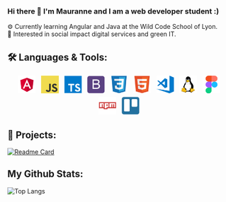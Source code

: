 ### Hi there 👋 I'm Mauranne and I am a web developer student :)

 :gear: Currently learning Angular and Java at the Wild Code School of Lyon. <br>
 🌱 Interested in social impact digital services and green IT.


## 🛠️ Languages & Tools:

<p align="center">

<img src="https://raw.githubusercontent.com/github/explore/80688e429a7d4ef2fca1e82350fe8e3517d3494d/topics/angular/angular.png" alt="Angular" height="40" style="vertical-align:top; margin:4px">
<img src="https://raw.githubusercontent.com/github/explore/80688e429a7d4ef2fca1e82350fe8e3517d3494d/topics/javascript/javascript.png" alt="Javascript" height="40" style="vertical-align:top; margin:4px">
<img src="https://raw.githubusercontent.com/devicons/devicon/c7d326b6009e60442abc35fa45706d6f30ee4c8e/icons/typescript/typescript-plain.svg" alt="Typescript" height="40" style="vertical-align:top; margin:4px">
<img src="https://raw.githubusercontent.com/devicons/devicon/c7d326b6009e60442abc35fa45706d6f30ee4c8e/icons/bootstrap/bootstrap-plain.svg" alt="Bootstrap" height="40" style="vertical-align:top; margin:4px">
<img src="https://raw.githubusercontent.com/devicons/devicon/c7d326b6009e60442abc35fa45706d6f30ee4c8e/icons/css3/css3-original.svg" alt="CSS" height="40" style="vertical-align:top; margin:4px">
<img src="https://raw.githubusercontent.com/devicons/devicon/c7d326b6009e60442abc35fa45706d6f30ee4c8e/icons/html5/html5-original.svg" alt="HTML5" height="40" style="vertical-align:top; margin:4px">
<img src="https://raw.githubusercontent.com/github/explore/80688e429a7d4ef2fca1e82350fe8e3517d3494d/topics/visual-studio-code/visual-studio-code.png" alt="VS Code" height="40" style="vertical-align:top; margin:4px">
<img src="https://raw.githubusercontent.com/github/explore/80688e429a7d4ef2fca1e82350fe8e3517d3494d/topics/linux/linux.png" alt="Linux" height="40" style="vertical-align:top; margin:4px" alt="Windows" height="40" style="vertical-align:top; margin:4px">
<img src="https://raw.githubusercontent.com/devicons/devicon/c7d326b6009e60442abc35fa45706d6f30ee4c8e/icons/figma/figma-original.svg" alt="Figma" height="40" style="vertical-align:top; margin:4px">
<img src="https://raw.githubusercontent.com/devicons/devicon/c7d326b6009e60442abc35fa45706d6f30ee4c8e/icons/npm/npm-original-wordmark.svg" alt="Npm" height="40" style="vertical-align:top; margin:4px">
<img src="https://raw.githubusercontent.com/devicons/devicon/c7d326b6009e60442abc35fa45706d6f30ee4c8e/icons/trello/trello-plain.svg" alt="Trello" height="40" style="vertical-align:top; margin:4px">

</p>

## :construction: Projects: 
[![Readme Card](https://github-readme-stats.vercel.app/api/pin/?username=Mauranne-lg&repo=UnalgarTimeline&theme=ayu-mirage)](https://github.com/Mauranne-lg/UnalgarTimeline)

## My Github Stats:

![Top Langs](https://github-readme-stats.vercel.app/api/top-langs/?username=Mauranne-lg&theme=ayu-mirage)
